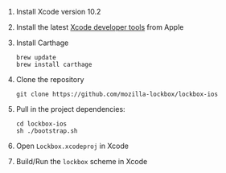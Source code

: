 1. Install Xcode version 10.2

2. Install the latest [Xcode developer tools](https://developer.apple.com/xcode/downloads/) from Apple

3. Install Carthage

    ```
    brew update
    brew install carthage
    ```

4. Clone the repository

    ```
    git clone https://github.com/mozilla-lockbox/lockbox-ios
    ```

5. Pull in the project dependencies:

    ```
    cd lockbox-ios
    sh ./bootstrap.sh
    ```

6. Open `Lockbox.xcodeproj` in Xcode

7. Build/Run the `lockbox` scheme in Xcode
